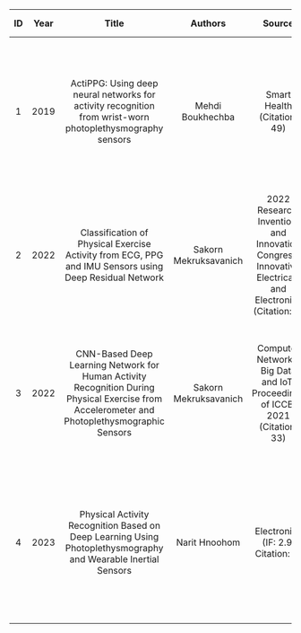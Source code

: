 | ID | Year |                                                                     Title                                                                    |        Authors        |                                                                   Source                                                                   |          Signals          |                                       Tasks                                      |     Methods     | Training Strategy |                                                                               Results                                                                               |                           Data                          |
|:--:|:----:|:--------------------------------------------------------------------------------------------------------------------------------------------:|:---------------------:|:------------------------------------------------------------------------------------------------------------------------------------------:|:-------------------------:|:--------------------------------------------------------------------------------:|:---------------:|:-----------------:|:-------------------------------------------------------------------------------------------------------------------------------------------------------------------:|:-------------------------------------------------------:|
|  1 | 2019 |                   ActiPPG: Using deep neural networks for activity recognition from wrist-worn photoplethysmography sensors                  |    Mehdi Boukhechba   |                                    Smart Health                                           (Citation: 49)                                   |            PPG            |      Activity recognition (standing, walking, jogging, jumping, and sitting)     | CRNN (CNN-LSTM) |         SL        | Results demonstrate the feasibility of predicting five types of activities, and highlight new insights about how to use PPG sensors for human activity recognition. | Generated by wrist-worn smartwatches of 12 participants |
|  2 | 2022 |                    Classification of Physical Exercise Activity from ECG, PPG and IMU Sensors using Deep Residual Network                    | Sakorn Mekruksavanich | 2022 Research, Invention, and Innovation Congress: Innovative Electricals and Electronics                                    (Citation: 1) |      ECG + PPG + IMU      | Activity recognition                (Walking, Running, Fast biking, Slow biking) |   ResNet + SE   |         SL        |                Integrating the ECG and PPG data with the IMU signals enhances the classifier’s effectiveness F1-score by 5.7%, from 93.70% to 99.40%.               |                Wrist_PPG dataset (Public)               |
|  3 | 2022 | CNN-Based Deep Learning Network for Human Activity Recognition During Physical Exercise from Accelerometer and Photoplethysmographic Sensors | Sakorn Mekruksavanich |                              Computer Networks, Big Data and IoT: Proceedings of ICCBI 2021     (Citation: 33)                             |      3axis-ACC + PPG      |          Activity recognition              (resting, squat, and stepper)         |       CNN       |         SL        |                          The SE-DeepConvNet surpasses CNN standard deep learning network regarding accuracy (99.32%) and F1-score (99.32%)                          |                the PPG dataset (PPG-ACC)                |
|  4 | 2023 |                 Physical Activity Recognition Based on Deep Learning Using Photoplethysmography and Wearable Inertial Sensors                |     Narit Hnoohom     |                           Electronics                                                      (IF: 2.9, Citation: 2)                          | PPG; PPG+ACC; PPG+ACC+ECG |                               Activity recognition                               |     CNN + SE    |         SL        |             The proposed model achieved more than 90% prediction F1-score from experimental results using only PPG data on the three benchmark datasets             |      PPG-DaLiA, PPG-ACC, Wrist PPG During Exercise      |
